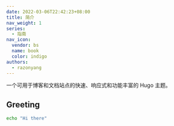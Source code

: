 ```yaml
---
date: 2022-03-06T22:42:23+08:00
title: 简介
nav_weight: 1
series:
  - 指南
nav_icon:
  vendor: bs
  name: book
  color: indigo
authors:
  - razonyang
---
```


一个可用于博客和文档站点的快速、响应式和功能丰富的 Hugo 主题。

## Greeting

```sh
echo "Hi there"
```
